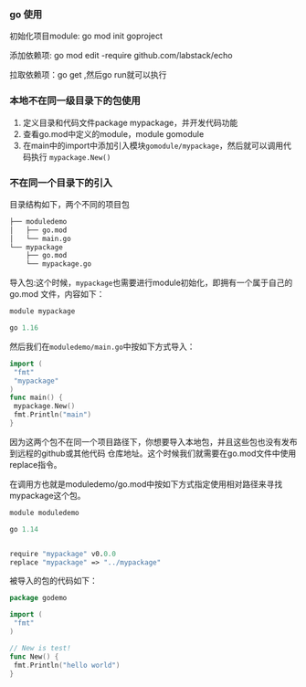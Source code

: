 ### go 使用

初始化项目module: go mod init goproject

添加依赖项: go mod edit -require github.com/labstack/echo

拉取依赖项：go get ,然后go run就可以执行

### 本地不在同一级目录下的包使用

1. 定义目录和代码文件package mypackage，并开发代码功能
2. 查看go.mod中定义的module，module gomodule
3. 在main中的import中添加引入模块`gomodule/mypackage`，然后就可以调用代码执行 `mypackage.New()`

### 不在同一个目录下的引入

目录结构如下，两个不同的项目包

```txt
├── moduledemo
│   ├── go.mod
│   └── main.go
└── mypackage
    ├── go.mod
    └── mypackage.go
```

导入包:这个时候，`mypackage`也需要进行module初始化，即拥有一个属于自己的go.mod 文件，内容如下：

```mod
module mypackage

go 1.16
```

然后我们在`moduledemo/main.go`中按如下方式导入：

```go
import (
 "fmt"
 "mypackage"
)
func main() {
 mypackage.New()
 fmt.Println("main")
}
```

因为这两个包不在同一个项目路径下，你想要导入本地包，并且这些包也没有发布到远程的github或其他代码
仓库地址。这个时候我们就需要在go.mod文件中使用replace指令。

在调用方也就是moduledemo/go.mod中按如下方式指定使用相对路径来寻找mypackage这个包。

```mod
module moduledemo

go 1.14


require "mypackage" v0.0.0
replace "mypackage" => "../mypackage"
```

被导入的包的代码如下：

```go
package godemo

import (
 "fmt"
)

// New is test!
func New() {
 fmt.Println("hello world")
}
```
